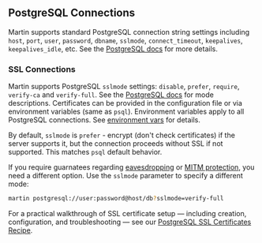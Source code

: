 ## PostgreSQL Connections

Martin supports standard PostgreSQL connection string settings including `host`, `port`, `user`, `password`, `dbname`, `sslmode`, `connect_timeout`, `keepalives`, `keepalives_idle`, etc.
See the [PostgreSQL docs](https://www.postgresql.org/docs/current/libpq-connect.html#LIBPQ-CONNSTRING) for more details.

### SSL Connections

Martin supports PostgreSQL `sslmode` settings: `disable`, `prefer`, `require`, `verify-ca` and `verify-full`.
See the [PostgreSQL docs](https://www.postgresql.org/docs/current/libpq-ssl.html) for mode descriptions.
Certificates can be provided in the configuration file or via environment variables (same as `psql`).
Environment variables apply to all PostgreSQL connections.
See [environment vars](env-vars.md) for details.

By default, `sslmode` is `prefer` - encrypt (don't check certificates) if the server supports it, but the connection proceeds without SSL if not supported.
This matches `psql` default behavior.

If you require guarnatees regarding [eavesdropping](https://en.wikipedia.org/wiki/Eavesdropping) or [MITM protection](https://en.wikipedia.org/wiki/Man-in-the-middle_attack), you need a different option.
Use the `sslmode` parameter to specify a different mode:

```bash
martin postgresql://user:password@host/db?sslmode=verify-full
```

For a practical walkthrough of SSL certificate setup — including creation, configuration, and troubleshooting — see our [PostgreSQL SSL Certificates Recipe](pg-ssl-certificates.md).
